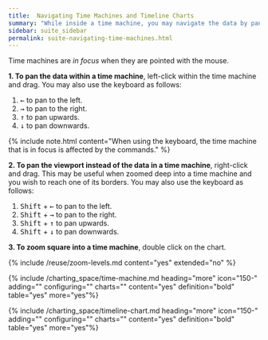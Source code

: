 ```yaml
---
title:  Navigating Time Machines and Timeline Charts
summary: "While inside a time machine, you may navigate the data by panning with the mouse or keyboard."
sidebar: suite_sidebar
permalink: suite-navigating-time-machines.html
---
```


<a data-toggle="tooltip" data-original-title="{{site.data.charting_space.time_machine}}">Time machines</a> are *in focus* when they are pointed with the mouse.

**1. To pan the data within a time machine**, left-click within the time machine and drag. You may also use the keyboard as follows:

1. <kbd>&#8592;</kbd> to pan to the left.
1. <kbd>&#8594;</kbd> to pan to the right.
1. <kbd>&#8593;</kbd> to pan upwards.
1. <kbd>&#8595;</kbd> to pan downwards.

{% include note.html content="When using the keyboard, the time machine that is in focus is affected by the commands." %}

**2. To pan the <a data-toggle="tooltip" data-original-title="{{site.data.charting_space.viewport}}">viewport</a> instead of the data in a time machine**, right-click and drag. This may be useful when zoomed deep into a time machine and you wish to reach one of its borders. You may also use the keyboard as follows:

1. <kbd>Shift</kbd> + <kbd>&#8592;</kbd> to pan to the left.
1. <kbd>Shift</kbd> + <kbd>&#8594;</kbd> to pan to the right.
1. <kbd>Shift</kbd> + <kbd>&#8593;</kbd> to pan upwards.
1. <kbd>Shift</kbd> + <kbd>&#8595;</kbd> to pan downwards.

**3. To zoom square into a time machine**, double click on the chart.

{% include /reuse/zoom-levels.md content="yes" extended="no" %}

{% include /charting_space/time-machine.md heading="more" icon="150-" adding="" configuring="" charts="" content="yes" definition="bold" table="yes" more="yes"%}

{% include /charting_space/timeline-chart.md heading="more" icon="150-" adding="" configuring="" charts="" content="yes" definition="bold" table="yes" more="yes"%}